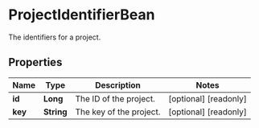 

# ProjectIdentifierBean

The identifiers for a project.

## Properties

| Name | Type | Description | Notes |
|------------ | ------------- | ------------- | -------------|
|**id** | **Long** | The ID of the project. |  [optional] [readonly] |
|**key** | **String** | The key of the project. |  [optional] [readonly] |



